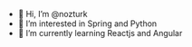 - 👋 Hi, I’m @nozturk
- 👀 I’m interested in Spring and Python
- 🌱 I’m currently learning Reactjs and Angular


